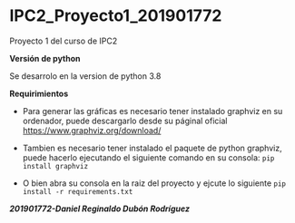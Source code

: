 # IPC2_Proyecto1_201901772
 Proyecto 1 del curso de IPC2
 
 **Versión de python**
 
Se desarrolo en la version de python 3.8

**Requirimientos**

- Para generar las gráficas es necesario tener instalado graphviz en su ordenador, puede descargarlo desde su páginal oficial
https://www.graphviz.org/download/

- Tambien es necesario tener instalado el paquete de python graphviz, puede hacerlo ejecutando el siguiente comando en su consola: `pip install graphviz` 
- O bien abra su consola en la raiz del proyecto y ejcute lo siguiente `pip install -r requirements.txt`

**_201901772-Daniel Reginaldo Dubón Rodríguez_**
